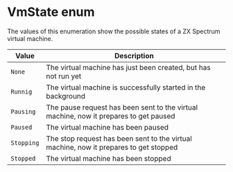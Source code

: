 # VmState enum

The values of this enumeration show the possible states of a ZX Spectrum virtual machine.

Value | Description
------|------------
`None` | The virtual machine has just been created, but has not run yet
`Runnig` | The virtual machine is successfully started in the background
`Pausing` | The pause request has been sent to the virtual machine, now it prepares to get paused
`Paused` | The virtual machine has been paused
`Stopping` | The stop request has been sent to the virtual machine, now it prepares to get stopped
`Stopped` | The virtual machine has been stopped



